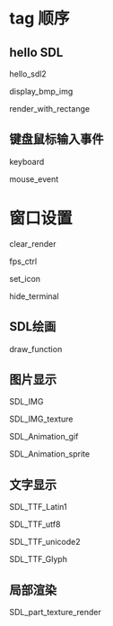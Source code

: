 # tag 顺序

## hello SDL
hello_sdl2

display_bmp_img

render_with_rectange

## 键盘鼠标输入事件
keyboard

mouse_event

# 窗口设置
clear_render

fps_ctrl

set_icon

hide_terminal

## SDL绘画
draw_function

## 图片显示
SDL_IMG

SDL_IMG_texture

SDL_Animation_gif

SDL_Animation_sprite

## 文字显示
SDL_TTF_Latin1

SDL_TTF_utf8

SDL_TTF_unicode2

SDL_TTF_Glyph

## 局部渲染
SDL_part_texture_render
